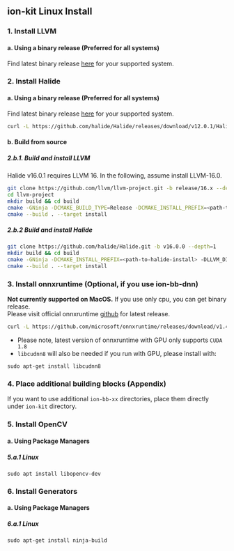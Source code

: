 ## ion-kit Linux Install

### 1. Install LLVM
#### a. Using a binary release (Preferred for all systems)
Find latest binary release [here](https://github.com/llvm/llvm-project/releases/tag/llvmorg-16.0.1) for your supported system.

### 2. Install Halide
#### a. Using a binary release (Preferred for all systems)
Find latest binary release [here](https://github.com/halide/Halide/releases/tag/v16.0.0) for your supported system.
```sh
curl -L https://github.com/halide/Halide/releases/download/v12.0.1/Halide-12.0.1-x86-64-linux-5dabcaa9effca1067f907f6c8ea212f3d2b1d99a.tar.gz | tar zx <path-to-halide-install>
```

#### b. Build from source
##### 2.b.1. Build and install LLVM
Halide v16.0.1 requires LLVM 16. In the following, assume install LLVM-16.0.

```sh
git clone https://github.com/llvm/llvm-project.git -b release/16.x --depth=1
cd llvm-project
mkdir build && cd build
cmake -GNinja -DCMAKE_BUILD_TYPE=Release -DCMAKE_INSTALL_PREFIX=<path-to-llvm-install> -DLLVM_ENABLE_PROJECTS="clang;lld;clang-tools-extra" -DLLVM_TARGETS_TO_BUILD="X86;ARM;NVPTX;AArch64;Mips;Hexagon;PowerPC;AMDGPU;RISCV" -DLLVM_ENABLE_TERMINFO=OFF -DLLVM_ENABLE_ASSERTIONS=ON -DLLVM_ENABLE_EH=ON -DLLVM_ENABLE_RTTI=ON -DLLVM_BUILD_32_BITS=OFF ../llvm
cmake --build . --target install
```

##### 2.b.2 Build and install Halide
```sh
git clone https://github.com/halide/Halide.git -b v16.0.0 --depth=1
mkdir build && cd build
cmake -GNinja -DCMAKE_INSTALL_PREFIX=<path-to-halide-install> -DLLVM_DIR=<path-to-llvm-install>/lib/cmake/llvm/ -DHALIDE_ENABLE_RTTI=ON -DWITH_APPS=OFF ..
cmake --build . --target install
```

### 3. Install onnxruntime (Optional, if you use ion-bb-dnn)
**Not currently supported on MacOS.**  If you use only cpu, you can get binary release.  
Please visit official onnxruntime [github](https://github.com/microsoft/onnxruntime/releases/tag/v1.16.3) for latest release.

```sh
curl -L https://github.com/microsoft/onnxruntime/releases/download/v1.4.0/onnxruntime-linux-x64-1.4.0.tgz | tar zx -C <path-to-onnxruntime-install>
```
* Please note, latest version of onnxruntime with GPU only supports `CUDA 1.8`
* `libcudnn8` will also be needed if you run with GPU, please install with:
```
sudo apt-get install libcudnn8
```

### 4. Place additional building blocks (Appendix)
If you want to use additional `ion-bb-xx` directories, place them directly under `ion-kit`  directory.

### 5. Install OpenCV
#### a. Using Package Managers
##### 5.a.1 Linux
```
sudo apt install libopencv-dev
```

### 6. Install Generators
#### a. Using Package Managers
##### 6.a.1 Linux
```
sudo apt-get install ninja-build
```


